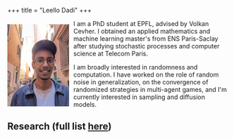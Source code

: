 +++
title = "Leello Dadi"
+++

<img src="/img/profile.jpg" alt="A descriptive alt text" style="float: left; margin-right: 10px; margin-top: 10px;" width="140">

I am a PhD student at EPFL, advised by Volkan Cevher. I obtained an applied mathematics and machine learning master's from ENS Paris-Saclay after studying stochastic processes and computer science at Telecom Paris.


I am broadly interested in randomness and computation. I have worked on the role of random noise in generalization, on the convergence of randomized strategies in multi-agent games, and I'm currently interested in sampling and diffusion models.


## Research (full list [here](https://scholar.google.com/citations?user=bhAxvCIAAAAJ&hl=en))
